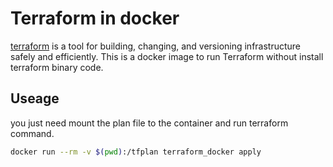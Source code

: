 # Terraform in docker
[terraform](https://www.terraform.io/intro/index.html) is a tool for building, changing, and versioning infrastructure safely and efficiently.
This is a docker image to run Terraform without install terraform binary code.

## Useage
you just need mount the plan file to the container and run terraform command.
```sh
docker run --rm -v $(pwd):/tfplan terraform_docker apply
```
